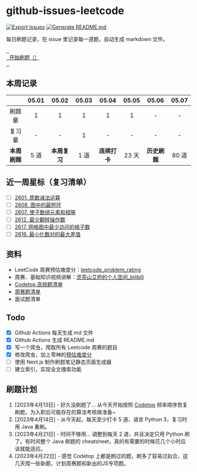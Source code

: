 # github-issues-leetcode

[![Export Issues](https://github.com/winterggg/github-issues-leetcode/actions/workflows/export_issues.yml/badge.svg)](https://github.com/winterggg/github-issues-leetcode/actions/workflows/export_issues.yml) [![Generate README.md](https://github.com/winterggg/github-issues-leetcode/actions/workflows/gemerate_readme.yml/badge.svg)](https://github.com/winterggg/github-issues-leetcode/actions/workflows/gemerate_readme.yml)

每日刷题记录，在 issue 里记录每一道题，自动生成 markdown 文件。

[<kbd> <br> 开始刷题 💪 <br> </kbd>](https://github.com/winterggg/leetcode/issues/new/choose)

## 本周记录

|          | 05.01 | 05.02 | 05.03 | 05.04 | 05.05 | 05.06 | 05.07 |
| :--------: | :---: | :---: | :---: | :---: | :---: | :---: | :---: |
| 刷题量 | 1 | 1 | 1 | 1 | 1 | - | - |
| 复习量 | - | - | 1 | - | - | - | - |
| **本周刷题** | 5 道 | **本周复习** | 1 道 | **连续打卡** | 23 天 | **历史刷题** | 80 道 |

## 近一周星标（复习清单）

- [ ] [2601. 质数减法运算](https://github.com/winterggg/github-issues-leetcode/issues/81)
- [ ] [2608. 图中的最短环](https://github.com/winterggg/github-issues-leetcode/issues/80)
- [ ] [2607. 使子数组元素和相等](https://github.com/winterggg/github-issues-leetcode/issues/79)
- [ ] [2612. 最少翻转操作数](https://github.com/winterggg/github-issues-leetcode/issues/77)
- [ ] [2617. 网格图中最少访问的格子数](https://github.com/winterggg/github-issues-leetcode/issues/75)
- [ ] [2616. 最小化数对的最大差值](https://github.com/winterggg/github-issues-leetcode/issues/74)

## 资料

- LeetCode 周赛预估难度分：[leetcode_problem_rating](https://zerotrac.github.io/leetcode_problem_rating)
- 周赛、基础知识视频讲解：[灵茶山艾府的个人空间_bilibili](https://space.bilibili.com/206214/channel/series)
- [Codetop 高频题清单](./CodeTop题库.csv)
- [周赛题清单](./scripts/crawler/weekly_contests_with_rating.csv)
- 面试题清单


## Todo

- [x] Github Actions 每天生成 md 文件
- [x] Github Actions 生成 README.md
- [x] 写一个爬虫，爬取所有 Leetcode 周赛的题目
- [x] 修改爬虫，加上零神的[预估难度分](https://zerotrac.github.io/leetcode_problem_rating)
- [ ] 使用 Next.js 制作刷题笔记静态页面生成器
- [ ] 建立索引，实现全文搜索功能

## 刷题计划

1. [2023年4月13日] - 好久没刷题了... 从今天开始按照 [Codetop](./CodeTop题库.csv) 频率顺序恢复刷题，为入职后可能存在的算法考核做准备~
2. [2023年4月14日] - 从今天起，每天至少打卡 5 道，语言 Python 3，复习时用 Java 重刷。
3. [2023年4月21日] - 时间不够用... 调整到每天 2 道，并且决定只用 Python 刷了。有时间整个 Java 刷题的 cheatsheet，真的有需要的时候花几个小时应该就能适应。
4. [2023年4月22日] - 感觉 Codetop 上都是刷过的题，刷多了容易过拟合，这几天爬一些新题，计划周赛题和新出的JS专项题。


